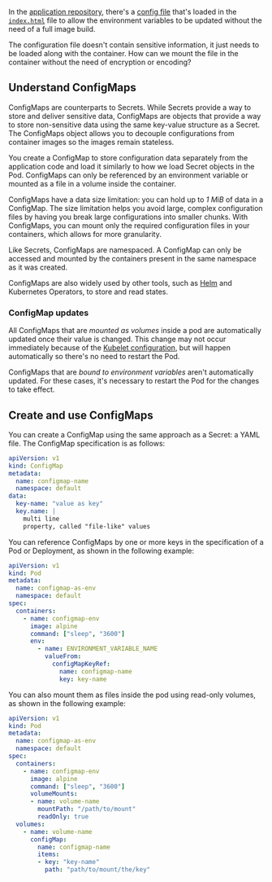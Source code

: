 In the [application repository](https://github.com/Azure-Samples/aks-contoso-ships-sample), there's a [config file](https://github.com/Azure-Samples/aks-contoso-ships-sample/blob/434beca73f7bf5504c0e8d38890daace66f7723f/frontend/src/config.js) that's loaded in the [`index.html`](https://github.com/Azure-Samples/aks-contoso-ships-sample/blob/f1b1796da12b714fb7ea2a1c807e0e15b0b2abbb/frontend/public/index.html#L5) file to allow the environment variables to be updated without the need of a full image build.

The configuration file doesn't contain sensitive information, it just needs to be loaded along with the container. How can we mount the file in the container without the need of encryption or encoding?

## Understand ConfigMaps

ConfigMaps are counterparts to Secrets. While Secrets provide a way to store and deliver sensitive data, ConfigMaps are objects that provide a way to store non-sensitive data using the same key-value structure as a Secret. The ConfigMaps object allows you to decouple configurations from container images so the images remain stateless.

You create a ConfigMap to store configuration data separately from the application code and load it similarly to how we load Secret objects in the Pod. ConfigMaps can only be referenced by an environment variable or mounted as a file in a volume inside the container.

ConfigMaps have a data size limitation: you can hold up to *1 MiB* of data in a ConfigMap. The size limitation helps you avoid large, complex configuration files by having you break large configurations into smaller chunks. With ConfigMaps, you can mount only the required configuration files in your containers, which allows for more granularity.

Like Secrets, ConfigMaps are namespaced. A ConfigMap can only be accessed and mounted by the containers present in the same namespace as it was created.

ConfigMaps are also widely used by other tools, such as [Helm](https://helm.sh) and Kubernetes Operators, to store and read states.

### ConfigMap updates

All ConfigMaps that are *mounted as volumes* inside a pod are automatically updated once their value is changed. This change may not occur immediately because of the [Kubelet configuration](https://kubernetes.io/docs/concepts/configuration/configmap/#mounted-configmaps-are-updated-automatically), but will happen automatically so there's no need to restart the Pod.

ConfigMaps that are *bound to environment variables* aren't automatically updated. For these cases, it's necessary to restart the Pod for the changes to take effect.

## Create and use ConfigMaps

You can create a ConfigMap using the same approach as a Secret: a YAML file. The ConfigMap specification is as follows:

```yaml
apiVersion: v1
kind: ConfigMap
metadata:
  name: configmap-name
  namespace: default
data:
  key-name: "value as key"
  key.name: |
    multi line
    property, called "file-like" values
```

You can reference ConfigMaps by one or more keys in the specification of a Pod or Deployment, as shown in the following example:

```yaml
apiVersion: v1
kind: Pod
metadata:
  name: configmap-as-env
  namespace: default
spec:
  containers:
    - name: configmap-env
      image: alpine
      command: ["sleep", "3600"]
      env:
        - name: ENVIRONMENT_VARIABLE_NAME
          valueFrom:
            configMapKeyRef:
              name: configmap-name
              key: key-name
```

You can also mount them as files inside the pod using read-only volumes, as shown in the following example:

```yaml
apiVersion: v1
kind: Pod
metadata:
  name: configmap-as-env
  namespace: default
spec:
  containers:
    - name: configmap-env
      image: alpine
      command: ["sleep", "3600"]
      volumeMounts:
      - name: volume-name
        mountPath: "/path/to/mount"
        readOnly: true
  volumes:
    - name: volume-name
      configMap:
        name: configmap-name
        items:
        - key: "key-name"
          path: "path/to/mount/the/key"
```
